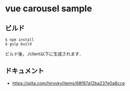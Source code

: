 # vue carousel sample
## ビルド
```
$ npm install
$ gulp build
```

ビルド後，./client以下に生成されます．

## ドキュメント

- https://qiita.com/hiroyky/items/68f87a12ba237e0a8cce